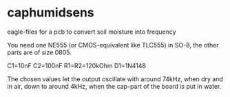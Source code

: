 caphumidsens
============

eagle-files for a pcb to convert soil moisture into frequency

You need one NE555 (or CMOS-equivalent like TLC555) in SO-8, the other parts are of size 0805.

C1=10nF
C2=100nF
R1=R2=120kOhm
D1=1N4148

The chosen values let the output oscillate with around 74kHz, when dry and in air, down to around 4kHz, when the cap-part of the board is put in water.